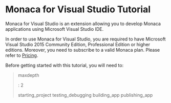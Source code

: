Monaca for Visual Studio Tutorial
=================================

Monaca for Visual Studio is an extension allowing you to develop Monaca
applications using Microsoft Visual Studio IDE.

<div class="admonition note">

In order to use Monaca for Visual Studio, you are required to have
Microsoft Visual Studio 2015 Community Edition, Professional Edition or
higher editions. Moreover, you need to subscribe to a valid Monaca plan.
Please refer to [Pricing](https://monaca.io/pricing.html).

</div>

Before getting started with this tutorial, you will need to:

> maxdepth
>
> :   2
>
> starting\_project testing\_debugging building\_app publishing\_app
